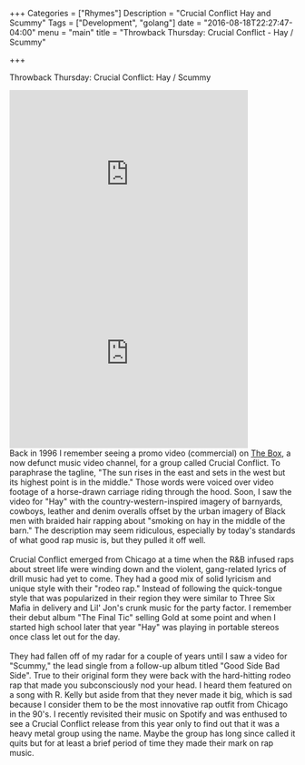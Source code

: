 +++
Categories = ["Rhymes"]
Description = "Crucial Conflict Hay and Scummy"
Tags = ["Development", "golang"]
date = "2016-08-18T22:27:47-04:00"
menu = "main"
title = "Throwback Thursday: Crucial Conflict - Hay / Scummy"

+++

Throwback Thursday: Crucial Conflict: Hay / Scummy

<iframe width="420" height="315" src="https://www.youtube.com/embed/3Fg2NRCB9Sc" frameborder="0" allowfullscreen></iframe>
<iframe width="420" height="315" src="https://www.youtube.com/embed/xArkAYPkkp8" frameborder="0" allowfullscreen></iframe>
<br/>
Back in 1996 I remember seeing a promo video (commercial) on <a href="https://youtu.be/fEs8LanCuKw?list=RDSCf4203RnLM">The Box</a>, a now defunct music video channel, for a group called Crucial Conflict. To paraphrase the tagline, "The sun rises in the east and sets in the west but its highest point is in the middle." Those words were voiced over video footage of a horse-drawn carriage riding through the hood. Soon, I saw the video for "Hay" with the country-western-inspired imagery of barnyards, cowboys, leather and denim overalls offset by the urban imagery of Black men with braided hair rapping about "smoking on hay in the middle of the barn." The description may seem ridiculous, especially by today's standards of what good rap music is, but they pulled it off well.
<br/><br/>
Crucial Conflict emerged from Chicago at a time when the R&B infused raps about street life were winding down and the violent, gang-related lyrics of drill music had yet to come. They had a good mix of solid lyricism and unique style with their "rodeo rap." Instead of following the quick-tongue style that was popularized in their region they were similar to Three Six Mafia in delivery and Lil' Jon's crunk music for the party factor. I remember their debut album "The Final Tic" selling Gold at some point and when I started high school later that year "Hay" was playing in portable stereos once class let out for the day.
<br/><br/>
They had fallen off of my radar for a couple of years until I saw a video for "Scummy," the lead single from a follow-up album titled "Good Side Bad Side". True to their original form they were back with the hard-hitting rodeo rap that made you subconsciously nod your head. I heard them featured on a song with R. Kelly but aside from that they never made it big, which is sad because I consider them to be the most innovative rap outfit from Chicago in the 90's. I recently revisited their music on Spotify and was enthused to see a Crucial Conflict release from this year only to find out that it was a heavy metal group using the name. Maybe the group has long since called it quits but for at least a brief period of time they made their mark on rap music.
